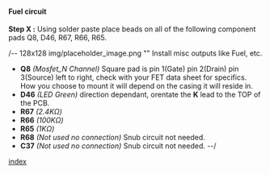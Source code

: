 #### Fuel circuit ####
**Step X :**
Using solder paste place beads on all of the following component pads Q8, D46, R67, R66, R65.

/-- 128x128 img/placeholder_image.png "" Install misc outputs like Fuel, etc. 

- **Q8**  *(Mosfet_N Channel)* Square pad is pin 1(Gate) pin 2(Drain) pin 3(Source) left to right, check with your FET data sheet for specifics. How you choose to mount it will depend on the casing it will reside in. 
- **D46** *(LED Green)* direction dependant, orentate the **K** lead to the TOP of the PCB.
- **R67** *(2.4K&ohm;)*
- **R66** *(100K&ohm;)*
- **R65** *(1K&ohm;)*
- **R68** *(Not used no connection)* Snub circuit not needed.
- **C37** *(Not used no connection)* Snub circuit not needed.
--/

[index](#index)
